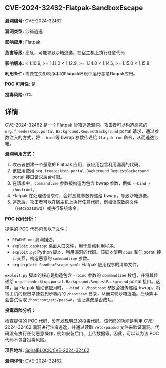 ## CVE-2024-32462-Flatpak-SandboxEscape

**漏洞编号:** CVE-2024-32462

**漏洞类型:** 沙箱逃逸

**影响应用:** Flatpak

**危害等级:** 高危，可能导致沙箱逃逸，在宿主机上执行任意代码

**影响版本:** < 1.10.9, >= 1.12.0 < 1.12.9, >= 1.14.0 < 1.14.6, >= 1.15.0 < 1.15.8

**利用条件:** 需要在受影响版本的Flatpak环境中运行恶意Flatpak应用。

**POC 可用性:** 是

**投毒风险:** 0%

## 详情

CVE-2024-32462 是一个 Flatpak 沙箱逃逸漏洞。攻击者可以构造恶意的 `org.freedesktop.portal.Background.RequestBackground` portal 请求，通过参数注入的方式，将 `--bind` 等 bwrap 参数传递给 `flatpak run` 命令，从而逃逸沙箱。

**漏洞利用方式：**

1.  攻击者创建一个恶意的 Flatpak 应用，该应用包含利用漏洞的代码。
2.  该应用使用 `org.freedesktop.portal.Background.RequestBackground` portal 接口请求后台权限。
3.  在请求中，`commandline` 参数被构造为包含 bwrap 参数，例如 `--bind / /hostroot`。
4.  Flatpak 在处理该请求时，会将恶意参数传递给 bwrap，导致沙箱逃逸。
5.  逃逸后，攻击者可以在宿主机上执行任意代码，例如读取敏感文件（/etc/passwd）或执行系统命令。

**POC 代码分析：**

提供的 POC 代码包含以下文件：

*   `README.md`: 漏洞描述。
*   `exploit.desktop`: 桌面入口文件，用于启动利用程序。
*   `exploit.py`: Python 脚本，利用漏洞的代码。该脚本使用 `dbus` 库与 portal 接口交互，构造恶意的 `commandline` 参数。
*   `org.exploit.SandboxEscape.yaml`: Flatpak 应用程序的清单文件。

`exploit.py` 脚本的核心是构造包含 `--bind` 参数的 `commandline` 数组，并将其传递给 `org.freedesktop.portal.Background.RequestBackground` portal 接口。这样，当 Flatpak 启动该应用时，`--bind / /hostroot` 参数会被传递给 bwrap，将宿主机的根目录挂载到沙箱内的 `/hostroot` 目录，从而实现沙箱逃逸。后续脚本会尝试读取 `/hostroot/etc/passwd`，验证逃逸是否成功。

**投毒风险分析：**

检查提供的 POC 代码，没有发现明显的投毒代码。该代码的功能是利用 CVE-2024-32462 漏洞进行沙箱逃逸，并通过读取 `/etc/passwd` 文件来验证漏洞。代码没有执行任何恶意操作，例如安装后门、上传数据等。因此，可以认为该 POC 代码不包含投毒风险。

**项目地址:** [SpiralBL0CK/CVE-2024-32462](https://github.com/SpiralBL0CK/CVE-2024-32462)

**漏洞详情:** [CVE-2024-32462](https://nvd.nist.gov/vuln/detail/CVE-2024-32462)